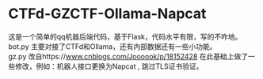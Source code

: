 # CTFd-GZCTF-Ollama-Napcat
这是一个简单的qq机器后端代码，基于Flask，代码水平有限，写的不咋地。<br>
bot.py 主要对接了CTFd和Ollama，还有内部数据还有一些小功能。<br>
gz.py 改自https://www.cnblogs.com/Joooook/p/18152428 在此基础上做了一些修改，例如：机器人接口更换为Napcat , 跳过TLS证书验证。<br>
